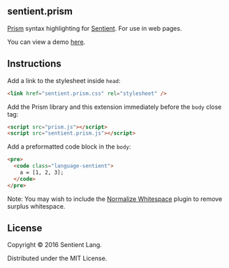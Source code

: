## sentient.prism

[Prism](http://prismjs.com/) syntax highlighting for
[Sentient](http://sentient-lang.org/). For use in web pages.

You can view a demo
[here](https://sentient-lang.github.io/prism-sentient/demo/).

## Instructions

Add a link to the stylesheet inside `head`:

```html
<link href="sentient.prism.css" rel="stylesheet" />
```

Add the Prism library and this extension immediately before the `body` close
tag:

```html
<script src="prism.js"></script>
<script src="sentient.prism.js"></script>
```

Add a preformatted code block in the `body`:
```html
<pre>
  <code class="language-sentient">
    a = [1, 2, 3];
  </code>
</pre>
```

Note: You may wish to include the
[Normalize Whitespace](http://prismjs.com/plugins/normalize-whitespace/) plugin
to remove surplus whitespace.

## License

Copyright © 2016 Sentient Lang.

Distributed under the MIT License.
